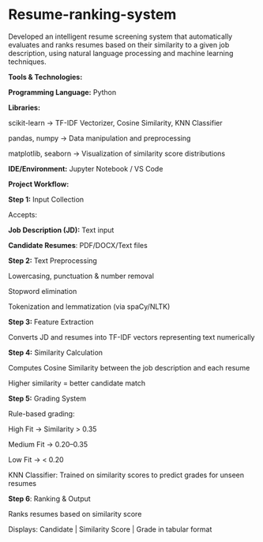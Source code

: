 # Resume-ranking-system

Developed an intelligent resume screening system that automatically evaluates and ranks resumes based on their similarity to a given job description, using natural language processing and machine learning techniques.

**Tools & Technologies:**

**Programming Language:** Python

**Libraries:**

 scikit-learn → TF-IDF Vectorizer, Cosine Similarity, KNN Classifier

 pandas, numpy → Data manipulation and preprocessing

 matplotlib, seaborn  → Visualization of similarity score distributions

**IDE/Environment:** Jupyter Notebook / VS Code

**Project Workflow:**

**Step 1:** Input Collection

Accepts:

  **Job Description (JD):** Text input

  **Candidate Resumes**: PDF/DOCX/Text files

**Step 2:** Text Preprocessing

Lowercasing, punctuation & number removal

Stopword elimination

Tokenization and lemmatization (via spaCy/NLTK)

**Step 3:** Feature Extraction

Converts JD and resumes into TF-IDF vectors representing text numerically

**Step 4:** Similarity Calculation

Computes Cosine Similarity between the job description and each resume

Higher similarity = better candidate match

**Step 5:** Grading System

Rule-based grading:

High Fit → Similarity > 0.35

Medium Fit → 0.20–0.35

Low Fit → < 0.20

KNN Classifier: Trained on similarity scores to predict grades for unseen resumes

**Step 6**: Ranking & Output

Ranks resumes based on similarity score

Displays:
Candidate | Similarity Score | Grade in tabular format
